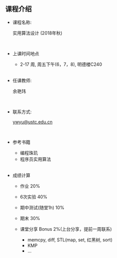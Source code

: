 ##	课程介绍

*	课程名称:

	实用算法设计 (2018年秋)

	<br>

*	上课时间地点

	*	2-17 周, 周五下午(6，7，8), 明德楼C240

	<br>

*	任课教师:

	余艳玮

	<br>

*	联系方式:

	ywyu@ustc.edu.cn

	<br>

*	参考书籍

	*	编程珠玑
	*	程序员实用算法

	<br>

*	成绩计算

	*	作业		20%
	*	6次实验		40%
	*	期中测试(随堂1h)	10%
	*	期末		30%
	*	课堂分享	Bonus 2%(上台分享，提前一周联系)

		*	memcpy, diff, STL(map, set, 红黑树, sort)
		*	KMP
		*	...

<br>